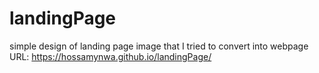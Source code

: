 # landingPage
simple design of landing page image that I tried to convert into webpage
URL:
https://hossamynwa.github.io/landingPage/
